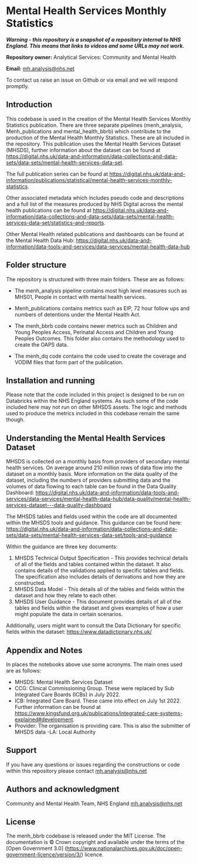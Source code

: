 # Mental Health Services Monthly Statistics

**_Warning - this repository is a snapshot of a repository internal to NHS England. This means that links to videos and some URLs may not work._**

**Repository owner:** Analytical Services: Community and Mental Health

**Email:** mh.analysis@nhs.net

To contact us raise an issue on Github or via email and we will respond promptly.

## Introduction

This codebase is used in the creation of the Mental Health Services Monthly Statistics publication. There are three separate pipelines (menh_analysis, Menh_publications and mental_health_bbrb) which contribute to the production of the Mental Health Monthly Statistics. These are all included in the repository. This publication uses the Mental Health Services Dataset (MHSDS), further information about the dataset can be found at https://digital.nhs.uk/data-and-information/data-collections-and-data-sets/data-sets/mental-health-services-data-set.

The full publication series can be found at https://digital.nhs.uk/data-and-information/publications/statistical/mental-health-services-monthly-statistics.

Other associated metadata which includes pseudo code and descriptions and a full list of the measures produced by NHS Digital across the mental health publications can be found at https://digital.nhs.uk/data-and-information/data-collections-and-data-sets/data-sets/mental-health-services-data-set/statistics-and-reports.

Other Mental Health related publications and dashboards can be found at the Mental Health Data Hub: https://digital.nhs.uk/data-and-information/data-tools-and-services/data-services/mental-health-data-hub 

## Folder structure

The repository is structured with three main folders. These are as follows: 

- The menh_analysis pipeline contains most high level measures such as MHS01, People in contact with mental health services. 

- Menh_publications contains metrics such as EIP, 72 hour follow ups and numbers of detentions under the Mental Health Act. 

- The menh_bbrb code contains newer metrics such as Children and Young Peoples Access, Perinatal Access and Children and Young Peoples Outcomes. This folder also contains the methodology used to create the OAPS data.
  
- The menh_dq code contains the code used to create the coverage and VODIM files that form part of the publication.


## Installation and running
Please note that the code included in this project is designed to be run on Databricks within the NHS England systems. As such some of the code included here may not run on other MHSDS assets. The logic and methods used to produce the metrics included in this codebase remain the same though. 

## Understanding the Mental Health Services Dataset

MHSDS is collected on a monthly basis from providers of secondary mental health services. On average around 210 million rows of data flow into the dataset on a monthly basis. More information on the data quality of the dataset, including the numbers of providers submitting data and the volumes of data flowing to each table can be found in the Data Quality Dashboard: https://digital.nhs.uk/data-and-information/data-tools-and-services/data-services/mental-health-data-hub/data-quality/mental-health-services-dataset---data-quality-dashboard 

The MHSDS tables and fields used within the code are all documented within the MHSDS tools and guidance. This guidance can be found here: https://digital.nhs.uk/data-and-information/data-collections-and-data-sets/data-sets/mental-health-services-data-set/tools-and-guidance

Within the guidance are three key documents:

1) MHSDS Technical Output Specification - This provides technical details of all of the fields and tables contained within the dataset. It also contains details of the validations applied to specific tables and fields. The specification also includes details of derivations and how they are constructed.
2) MHSDS Data Model - This details all of the tables and fields within the dataset and how they relate to each other.
3) MHSDS User Guidance - This document provides details of all of the tables and fields within the dataset and gives examples of how a user might populate the data in certain scenarios.

Additionally, users might want to consult the Data Dictionary for specific fields within the dataset: https://www.datadictionary.nhs.uk/ 

## Appendix and Notes

In places the notebooks above use some acronyms. The main ones used are as follows:

- MHSDS: Mental Health Services Dataset
- CCG: Clinical Commissioning Group. These were replaced by Sub Integrated Care Boards (ICBs) in July 2022.
- ICB: Integrated Care Board. These came into effect on July 1st 2022. Further information can be found at https://www.kingsfund.org.uk/publications/integrated-care-systems-explained#development.
- Provider: The organisation is providing care. This is also the submitter of MHSDS data
-LA: Local Authority


## Support
If you have any questions or issues regarding the constructions or code within this repository please contact mh.analysis@nhs.net

## Authors and acknowledgment
Community and Mental Health Team, NHS England
mh.analysis@nhs.net

## License
The menh_bbrb codebase is released under the MIT License.
The documentation is © Crown copyright and available under the terms of the [Open Government 3.0] (https://www.nationalarchives.gov.uk/doc/open-government-licence/version/3/) licence.

